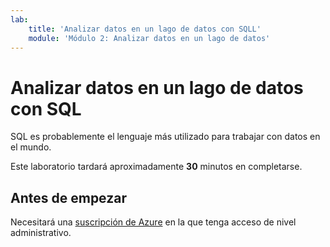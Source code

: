 ```yaml
---
lab:
    title: 'Analizar datos en un lago de datos con SQLL'
    module: 'Módulo 2: Analizar datos en un lago de datos'
---
```


# Analizar datos en un lago de datos con SQL

SQL es probablemente el lenguaje más utilizado para trabajar con datos en el mundo. 

Este laboratorio tardará aproximadamente **30** minutos en completarse.

## Antes de empezar

Necesitará una [suscripción de Azure](https://azure.microsoft.com/free) en la que tenga acceso de nivel administrativo.
